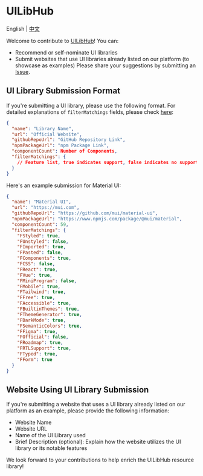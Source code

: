 # UILibHub

English | [中文](./READMD.md)

Welcome to contribute to [UILibHub](https://uilibhub.com)! You can:
- Recommend or self-nominate UI libraries
- Submit websites that use UI libraries already listed on our platform (to showcase as examples)
Please share your suggestions by submitting an [Issue](https://github.com/aidevtoolkit/uilibhub/issues).

## UI Library Submission Format
If you're submitting a UI library, please use the following format. For detailed explanations of `filterMatchings` fields, please check [here](https://uilibhub.com/about):

```json
{
  "name": "Library Name",
  "url": "Official Website",
  "githubRepoUrl": "GitHub Repository Link",
  "npmPackageUrl": "npm Package Link",
  "componentCount": Number of Components,
  "filterMatchings": {
    // Feature list, true indicates support, false indicates no support
  }
}
```

Here's an example submission for Material UI:

```json
{
  "name": "Material UI",
  "url": "https://mui.com",
  "githubRepoUrl": "https://github.com/mui/material-ui",
  "npmPackageUrl": "https://www.npmjs.com/package/@mui/material",
  "componentCount": 59,
  "filterMatchings": {
    "FStyled": true,
    "FUnstyled": false,
    "FImported": true,
    "FPasted": false,
    "FComponents": true,
    "FCSS": false,
    "FReact": true,
    "FVue": true,
    "FMiniProgram": false,
    "FMobile": true,
    "FTailwind": true,
    "FFree": true,
    "FAccessible": true,
    "FBuiltinThemes": true,
    "FThemeGenerator": true,
    "FDarkMode": true,
    "FSemanticColors": true,
    "FFigma": true,
    "FOfficial": false,
    "FRoadmap": true,
    "FRTLSupport": true,
    "FTyped": true,
    "FForm": true
  }
}
```

## Website Using UI Library Submission
If you're submitting a website that uses a UI library already listed on our platform as an example, please provide the following information:
- Website Name
- Website URL
- Name of the UI Library used
- Brief Description (optional): Explain how the website utilizes the UI library or its notable features

We look forward to your contributions to help enrich the UILibHub resource library!
